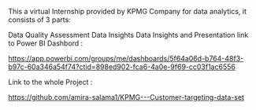 This a virtual Internship provided by KPMG Company for data analytics, it consists of 3 parts:

Data Quality Assessment
Data Insights
Data Insights and Presentation
link to Power BI Dashbord :

https://app.powerbi.com/groups/me/dashboards/5f64a06d-b764-48f3-b97c-60a346a54f74?ctid=898ed902-fca6-4a0e-9f69-cc03f1ac6556

Link to the whole Project :

https://github.com/amira-salama1/KPMG---Customer-targeting-data-set
